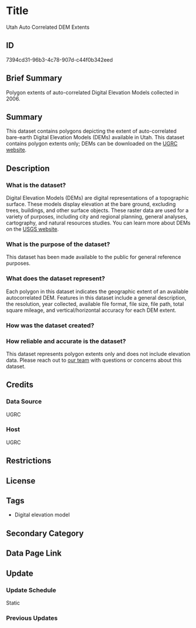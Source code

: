 # Title

Utah Auto Correlated DEM Extents

## ID

7394cd31-96b3-4c78-907d-c44f0b342eed

## Brief Summary

Polygon extents of auto-correlated Digital Elevation Models collected in 2006.

## Summary

This dataset contains polygons depicting the extent of auto-correlated bare-earth Digital Elevation Models (DEMs) available in Utah. This dataset contains polygon extents only; DEMs can be downloaded on the [UGRC website](https://gis.utah.gov/products/sgid/elevation/auto-correlated-dem/).

## Description

### What is the dataset?

Digital Elevation Models (DEMs) are digital representations of a topographic surface. These models display elevation at the bare ground, excluding trees, buildings, and other surface objects. These raster data are used for a variety of purposes, including city and regional planning, general analyses, cartography, and natural resources studies. You can learn more about DEMs on the [USGS website](https://www.usgs.gov/faqs/what-a-digital-elevation-model-dem#:~:text=A%20Digital%20Elevation%20Model%20(DEM)%20is%20a%20representation%20of%20the,derived%20primarily%20from%20topographic%20maps.).

### What is the purpose of the dataset?

This dataset has been made available to the public for general reference purposes.

### What does the dataset represent?

Each polygon in this dataset indicates the geographic extent of an available autocorrelated DEM. Features in this dataset include a general description, the resolution, year collected, available file format, file size, file path, total square mileage, and vertical/horizontal accuracy for each DEM extent.

### How was the dataset created?

<!--- Where did this dataset come from? --->

### How reliable and accurate is the dataset?

This dataset represents polygon extents only and does not include elevation data. Please reach out to [our team](https://gis.utah.gov/contact/) with questions or concerns about this dataset.

## Credits

### Data Source

UGRC

### Host

UGRC

## Restrictions

## License

## Tags

- Digital elevation model

## Secondary Category

## Data Page Link

## Update

### Update Schedule

Static

### Previous Updates
